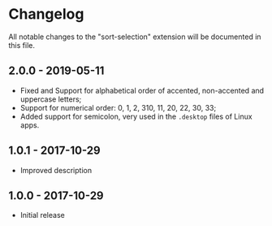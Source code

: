 # Changelog
All notable changes to the "sort-selection" extension will be documented in this file.

## 2.0.0 - 2019-05-11
- Fixed and Support for alphabetical order of accented, non-accented and uppercase letters;
- Support for numerical order: 0, 1, 2, 310, 11, 20, 22, 30, 33;
- Added support for semicolon, very used in the `.desktop` files of Linux apps.

## 1.0.1 - 2017-10-29
- Improved description

## 1.0.0 - 2017-10-29
- Initial release